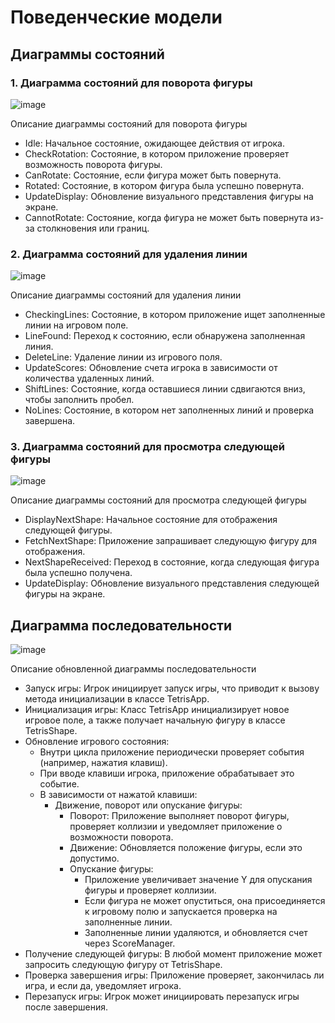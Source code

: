 # Поведенческие модели

## Диаграммы состояний

### 1. Диаграмма состояний для поворота фигуры

![image](https://github.com/user-attachments/assets/a99debba-2214-4d69-b545-63ff5f81ac69)

Описание диаграммы состояний для поворота фигуры
- Idle: Начальное состояние, ожидающее действия от игрока.
- CheckRotation: Состояние, в котором приложение проверяет возможность поворота фигуры.
- CanRotate: Состояние, если фигура может быть повернута.
- Rotated: Состояние, в котором фигура была успешно повернута.
- UpdateDisplay: Обновление визуального представления фигуры на экране.
- CannotRotate: Состояние, когда фигура не может быть повернута из-за столкновения или границ.

### 2. Диаграмма состояний для удаления линии

![image](https://github.com/user-attachments/assets/d4759f34-d07c-4694-9bad-e957777ccfce)

Описание диаграммы состояний для удаления линии
- CheckingLines: Состояние, в котором приложение ищет заполненные линии на игровом поле.
- LineFound: Переход к состоянию, если обнаружена заполненная линия.
- DeleteLine: Удаление линии из игрового поля.
- UpdateScores: Обновление счета игрока в зависимости от количества удаленных линий.
- ShiftLines: Состояние, когда оставшиеся линии сдвигаются вниз, чтобы заполнить пробел.
- NoLines: Состояние, в котором нет заполненных линий и проверка завершена.

### 3. Диаграмма состояний для просмотра следующей фигуры

![image](https://github.com/user-attachments/assets/8343b758-a0d1-46f0-a88b-18db39e107f8)

Описание диаграммы состояний для просмотра следующей фигуры
- DisplayNextShape: Начальное состояние для отображения следующей фигуры.
- FetchNextShape: Приложение запрашивает следующую фигуру для отображения.
- NextShapeReceived: Переход в состояние, когда следующая фигура была успешно получена.
- UpdateDisplay: Обновление визуального представления следующей фигуры на экране.


## Диаграмма последовательности
![image](https://github.com/user-attachments/assets/6bbc9052-f655-43e5-8eee-778ecfd47af9)

Описание обновленной диаграммы последовательности
- Запуск игры: Игрок инициирует запуск игры, что приводит к вызову метода инициализации в классе TetrisApp.
- Инициализация игры: Класс TetrisApp инициализирует новое игровое поле, а также получает начальную фигуру в классе TetrisShape.
- Обновление игрового состояния:
  - Внутри цикла приложение периодически проверяет события (например, нажатия клавиш).
  - При вводе клавиши игрока, приложение обрабатывает это событие.
  - В зависимости от нажатой клавиши:
    - Движение, поворот или опускание фигуры:
      - Поворот: Приложение выполняет поворот фигуры, проверяет коллизии и уведомляет приложение о возможности поворота.
      - Движение: Обновляется положение фигуры, если это допустимо.
      - Опускание фигуры:
        - Приложение увеличивает значение Y для опускания фигуры и проверяет коллизии.
        - Если фигура не может опуститься, она присоединяется к игровому полю и запускается проверка на заполненные линии.
        - Заполненные линии удаляются, и обновляется счет через ScoreManager.
- Получение следующей фигуры: В любой момент приложение может запросить следующую фигуру от TetrisShape.
- Проверка завершения игры: Приложение проверяет, закончилась ли игра, и если да, уведомляет игрока.
- Перезапуск игры: Игрок может инициировать перезапуск игры после завершения.

